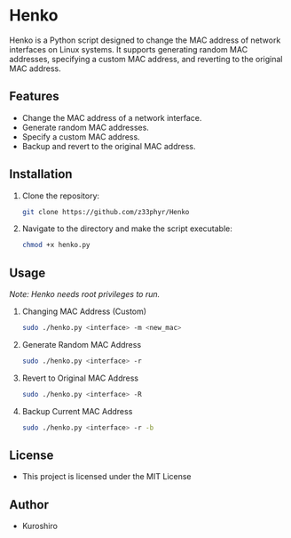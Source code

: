 # Henko
Henko is a Python script designed to change the MAC address of network interfaces on Linux systems. It supports generating random MAC addresses, specifying a custom MAC address, and reverting to the original MAC address. 

## Features

- Change the MAC address of a network interface.
- Generate random MAC addresses.
- Specify a custom MAC address.
- Backup and revert to the original MAC address.

## Installation

1. Clone the repository:
   ```bash
   git clone https://github.com/z33phyr/Henko
   ```

2. Navigate to the directory and make the script executable:
   ```bash
   chmod +x henko.py
   ```

## Usage

   *Note: Henko needs root privileges to run.*

1. Changing MAC Address (Custom)
   ```bash
   sudo ./henko.py <interface> -m <new_mac>
   ```

2. Generate Random MAC Address
   ```bash
   sudo ./henko.py <interface> -r
   ```

3. Revert to Original MAC Address
   ```bash
   sudo ./henko.py <interface> -R
   ```

4. Backup Current MAC Address
   ```bash
   sudo ./henko.py <interface> -r -b
   ```

## License

- This project is licensed under the MIT License

## Author

- Kuroshiro

